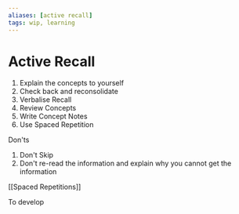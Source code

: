 ```yaml
---
aliases: [active recall]
tags: wip, learning
---
```


# Active Recall

1. Explain the concepts to yourself
2. Check back and reconsolidate
3. Verbalise Recall
4. Review Concepts
5. Write Concept Notes
6. Use Spaced Repetition

Don'ts
1. Don't Skip
2. Don't re-read the information and explain why you cannot get the information

[[Spaced Repetitions]]

To develop

